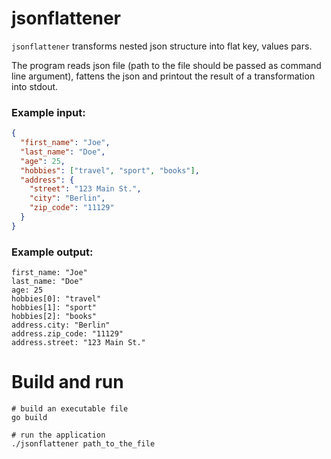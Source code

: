 # jsonflattener
`jsonflattener` transforms nested json structure into flat key, values pars. 

The program reads json file (path to the file should be passed as command line argument), fattens the json and printout the result of a transformation into stdout. 

### Example input:
```json
{
  "first_name": "Joe",
  "last_name": "Doe",
  "age": 25,
  "hobbies": ["travel", "sport", "books"],
  "address": {
    "street": "123 Main St.",
    "city": "Berlin",
    "zip_code": "11129"
  }
}
```

### Example output:
```
first_name: "Joe"
last_name: "Doe"
age: 25
hobbies[0]: "travel"
hobbies[1]: "sport"
hobbies[2]: "books"
address.city: "Berlin"
address.zip_code: "11129"
address.street: "123 Main St."
```

# Build and run 

```
# build an executable file
go build 

# run the application
./jsonflattener path_to_the_file
```
